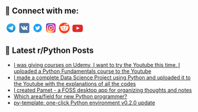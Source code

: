 ## 🔎 Connect with me:
[<img src="https://github.com/bullbesh/bullbesh/blob/main/images/Telegram.png" width="32" height="32" />](https://t.me/bullbesh)
[<img src="https://github.com/bullbesh/bullbesh/blob/main/images/VK.png" width="32" height="32" />](https://vk.com/bullbesh)
[<img src="https://github.com/bullbesh/bullbesh/blob/main/images/Twitter.png" width="32" height="32" />](https://twitter.com/bullbesh1)
[<img src="https://github.com/bullbesh/bullbesh/blob/main/images/Instagram.png" width="32" height="32" />](https://www.instagram.com/bullbesh)
[<img src="https://github.com/bullbesh/bullbesh/blob/main/images/Reddit.png" width="32" height="32" />](https://www.reddit.com/user/bullbesh)
[<img src="https://github.com/bullbesh/bullbesh/blob/main/images/YouTube.png" width="32" height="32" />](https://www.youtube.com/channel/UCtfjRs6uzgq5mfm8S06WTcg)

## 📕 Latest r/Python Posts
<!-- BLOG-POST-LIST:START -->
- [I was giving courses on Udemy, I want to try the Youtube this time. I uploaded a Python Fundamentals course to the Youtube](https://www.reddit.com/r/Python/comments/122w1m6/i_was_giving_courses_on_udemy_i_want_to_try_the/)
- [I made a complete Data Science Project using Python and uploaded it to the Youtube with the explanations of all the codes](https://www.reddit.com/r/Python/comments/122vv2i/i_made_a_complete_data_science_project_using/)
- [I created Pamet - a FOSS desktop app for organizing thoughts and notes](https://www.reddit.com/r/Python/comments/122vjzu/i_created_pamet_a_foss_desktop_app_for_organizing/)
- [Which area/field for new Python programmer?](https://www.reddit.com/r/Python/comments/122uptr/which_areafield_for_new_python_programmer/)
- [py-template: one-click Python environment v0.2.0 update](https://www.reddit.com/r/Python/comments/122tph3/pytemplate_oneclick_python_environment_v020_update/)
<!-- BLOG-POST-LIST:END -->
